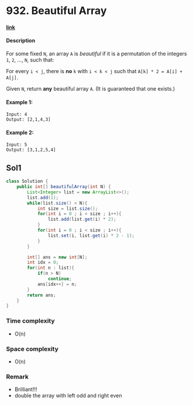 # 932. Beautiful Array

#### [link](https://leetcode.com/problems/beautiful-array/)

#### Description
For some fixed `N`, an array `A` is *beautiful* if it is a permutation of the integers `1`, `2`, ..., `N`, such that:

For every `i < j`, there is **no** `k` with `i < k < j` such that `A[k] * 2 = A[i] + A[j]`.

Given `N`, return **any** beautiful array `A`.  (It is guaranteed that one exists.)

#### Example 1:
```
Input: 4
Output: [2,1,4,3]
```
#### Example 2:
```
Input: 5
Output: [3,1,2,5,4]
```

## Sol1
```java
class Solution {
    public int[] beautifulArray(int N) {
        List<Integer> list = new ArrayList<>();
        list.add(1);
        while(list.size() < N){
            int size = list.size();
            for(int i = 0 ; i < size ; i++){
                list.add(list.get(i) * 2);
            }
            for(int i = 0 ; i < size ; i++){
                list.set(i, list.get(i) * 2 - 1);
            }
        }

        int[] ans = new int[N];
        int idx = 0;
        for(int n : list){
            if(n > N)
                continue;
            ans[idx++] = n;
        }
        return ans;
    }
}
```

### Time complexity
* O(n)
### Space complexity
* O(n)
### Remark
* Brilliant!!!
* double the array with left odd and right even